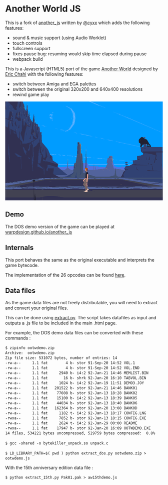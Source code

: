 
# Another World JS

This is a fork of [another_js](https://github.com/cyxx/another_js) written by [@cyxx](https://github.com/cyxx) which adds the following features:

* sound & music support (using Audio Worklet)
* touch controls
* fullscreen support
* fixes pause bug: resuming would skip time elapsed during pause
* webpack build

This is a Javascript (HTML5) port of the game <a href="https://www.mobygames.com/game/out-of-this-world">Another World</a> designed by <a href="http://www.anotherworld.fr/">Eric Chahi</a> with the following features:

* switch between Amiga and EGA palettes
* switch between the original 320x200 and 640x400 resolutions
* rewind game play

![Screenshot Water](screenshot-water-640.png)

## Demo

The DOS demo version of the game can be played at [warpdesign.github.io/another_js](http://warpdesign.github.io/another_js)

## Internals

This port behaves the same as the original executable and interprets the game bytecode.

The implementation of the 26 opcodes can be found [here](https://github.com/warpdesign/another_js/blob/master/another.js#L71).

## Data files

As the game data files are not freely distributable, you will need to extract and convert your original files.

This can be done using [extract.py](https://github.com/warpdesign/another_js/blob/master/extract_dos.py).
The script takes datafiles as input and outputs a .js file to be included in the main .html page.

For example, the DOS demo data files can be converted with these commands :

```
$ zipinfo ootwdemo.zip
Archive:  ootwdemo.zip
Zip file size: 531072 bytes, number of entries: 14
-rw-a--     1.1 fat        4 b- stor 91-Sep-20 14:52 VOL.1
-rw-a--     1.1 fat        4 b- stor 91-Sep-20 14:52 VOL.END
-rw-a--     1.1 fat     2940 b- i4:2 92-Jan-21 14:46 MEMLIST.BIN
-rw-a--     1.1 fat       16 b- shrk 92-Jan-20 16:10 TABVOL.BIN
-rw-a--     1.1 fat     1024 b- i4:2 92-Jan-19 11:51 DEMO3.JOY
-rw-a--     1.1 fat   201522 b- stor 92-Jan-21 14:46 BANK01
-rw-a--     1.1 fat    77608 b- stor 92-Jan-13 18:28 BANK02
-rw-a--     1.1 fat    15100 b- i4:2 92-Jan-13 18:39 BANK05
-rw-a--     1.1 fat    44034 b- stor 92-Jan-13 18:40 BANK06
-rw-a--     1.1 fat   162364 b- stor 92-Jan-20 13:08 BANK0D
-rw-a--     1.1 fat     1182 t- i4:2 92-Jan-13 18:17 CONFIG.LNG
-rwxa--     1.1 fat     7852 b- stor 92-Jan-13 18:15 CONFIG.EXE
-rw-a--     1.1 fat     2624 t- i4:2 92-Jan-29 00:00 README
-rwxa--     1.1 fat    17947 b- stor 92-Jan-20 16:09 OOTWDEMO.EXE
14 files, 534221 bytes uncompressed, 529759 bytes compressed:  0.8%

$ gcc -shared -o bytekiller_unpack.so unpack.c

$ LD_LIBRARY_PATH=$( pwd ) python extract_dos.py ootwdemo.zip > ootwdemo.js
```

With the 15th anniversary edition data file :

```
$ python extract_15th.py Pak01.pak > aw15thdemo.js
```
